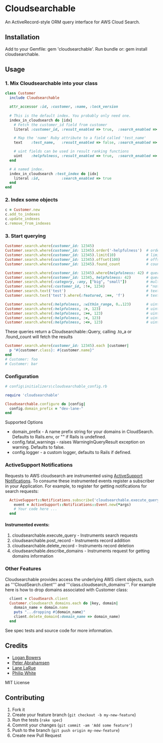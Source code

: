 # Cloudsearchable
An ActiveRecord-style ORM query interface for AWS Cloud Search.

## Installation
Add to your Gemfile: gem 'cloudsearchable'. Run bundle or: gem install cloudsearchable.

## Usage
### 1. Mix Cloudsearchable into your class
```ruby
class Customer
  include Cloudsearchable

  attr_accessor :id, :customer, :name, :lock_version
  
  # This is the default index. You probably only need one.
  index_in_cloudsearch do |idx|
    # Fetch the customer_id field from customer
    literal :customer_id, :result_enabled => true,  :search_enabled => true, :source => Proc.new { customer }

    # Map the 'name' Ruby attribute to a field called 'test_name'
    text    :test_name,   :result_enabled => false, :search_enabled => true, :source => :name

    # uint fields can be used in result ranking functions
    uint    :helpfulness, :result_enabled => true,  :search_enabled => false do; 1234 end
  end

  # A named index.
  index_in_cloudsearch :test_index do |idx|
    literal :id,          :search_enabled => true
  end
end
```
### 2. Index some objects
```ruby
c = Customer.new
c.add_to_indexes
c.update_indexes
c.remove_from_indexes
```
### 3. Start querying
```ruby
Customer.search.where(customer_id: 12345)
Customer.search.where(customer_id: 12345).order('-helpfulness')  # ordering
Customer.search.where(customer_id: 12345).limit(10)              # limit, default 100000
Customer.search.where(customer_id: 12345).offset(100)            # offset
Customer.search.where(customer_id: 12345).found_count            # count

Customer.search.where(customer_id: 12345).where(helpfulness: 42) # query chain
Customer.search.where(customer_id: 12345, helpfulness: 42)       # query chain from hash
Customer.search.where(:category, :any, ["big", "small"])         # multiple values
Customer.search.where(:customer_id, :!=, 1234)                   # "not equal to" operator
Customer.search.text('test')                                     # text search
Customer.search.text('test').where(:featured, :==, 'f')          # text search with other fields

Customer.search.where(:helpfulness, :within_range, 0..123)       # uint range query, string range works too
Customer.search.where(:helpfulness, :>, 123)                     # uint greather than
Customer.search.where(:helpfulness, :>=, 123)                    # uint greather than or equal to
Customer.search.where(:helpfulness, :<, 123)                     # uint less than
Customer.search.where(:helpfulness, :<=, 123)                    # uint less than or equal to
```
These queries return a Cloudsearchable::Query, calling .to_a or .found_count will fetch the results
```ruby
Customer.search.where(customer_id: 12345).each |customer|
  p "#{customer.class}: #{customer.name}"
end
# Customer: foo
# Customer: bar
```
### Configuration
```ruby
# config\initializers\cloudsearchable_config.rb

require 'cloudsearchable'

Cloudsearchable.configure do |config|
  config.domain_prefix = "dev-lane-"
end
```
Supported Options
* domain_prefix - A name prefix string for your domains in CloudSearch. Defaults to Rails.env, or "" if Rails is undefined.
* config.fatal_warnings - raises WarningInQueryResult exception on warning. Defaults to false.
* config.logger - a custom logger, defaults to Rails if defined.

### ActiveSupport Notifications

Requests to AWS cloudsearch are instrumented using [ActiveSupport Notifications](http://api.rubyonrails.org/classes/ActiveSupport/Notifications.html). To consume these instrumented events register a subscriber in your Application. For example, to register for getting notifications for search requests:

```ruby
  ActiveSupport::Notifications.subscribe('cloudsearchable.execute_query') do |*args|
    event = ActiveSupport::Notifications::Event.new(*args)
    # Your code here ...
  end
```

#### Instrumented events:

1. cloudsearchable.execute_query - Instruments search requests
2. cloudsearchable.post_record - Instruments record addition 
3. cloudsearchable.delete_record - Instruments record deletion
4. cloudsearchable.describe_domains - Instruments request for getting domains information

### Other Features

Cloudsearchable provides access the underlying AWS client objects, such as '''CloudSearch.client''' and '''class.cloudsearch_domains'''. For example here is how to drop domains associated with Customer class:

```ruby
  client = CloudSearch.client
  Customer.cloudsearch_domains.each do |key, domain|
    domain_name = domain.name
    puts "...dropping #{domain_name}"
    client.delete_domain(:domain_name => domain_name)
  end
```

See spec tests and source code for more information.

## Credits

* [Logan Bowers](https://github.com/loganb)
* [Peter Abrahamsen](https://github.com/rainhead)
* [Lane LaRue](https://github.com/luxx)
* [Philip White](https://github.com/philipmw)

MIT License

## Contributing

1. Fork it
2. Create your feature branch (`git checkout -b my-new-feature`)
3. Run the tests (`rake spec`)
4. Commit your changes (`git commit -am 'Add some feature'`)
5. Push to the branch (`git push origin my-new-feature`)
6. Create new Pull Request
